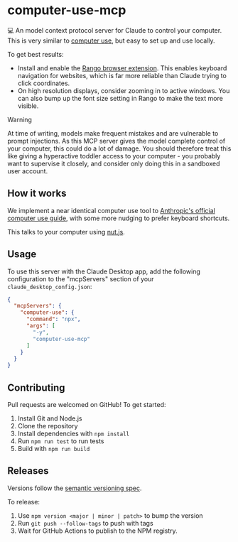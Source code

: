 # computer-use-mcp

💻 An model context protocol server for Claude to control your computer. This is very similar to [computer use](https://docs.anthropic.com/en/docs/build-with-claude/computer-use), but easy to set up and use locally.

<!-- TODO: demo video -->

To get best results:
- Install and enable the [Rango browser extension](https://chromewebstore.google.com/detail/rango/lnemjdnjjofijemhdogofbpcedhgcpmb). This enables keyboard navigation for websites, which is far more reliable than Claude trying to click coordinates.
- On high resolution displays, consider zooming in to active windows. You can also bump up the font size setting in Rango to make the text more visible.

> [!WARNING]
> At time of writing, models make frequent mistakes and are vulnerable to prompt injections. As this MCP server gives the model complete control of your computer, this could do a lot of damage. You should therefore treat this like giving a hyperactive toddler access to your computer - you probably want to supervise it closely, and consider only doing this in a sandboxed user account.

## How it works

We implement a near identical computer use tool to [Anthropic's official computer use guide](https://docs.anthropic.com/en/docs/build-with-claude/computer-use), with some more nudging to prefer keyboard shortcuts.

This talks to your computer using [nut.js](https://github.com/nut-tree/nut.js).

## Usage

To use this server with the Claude Desktop app, add the following configuration to the "mcpServers" section of your `claude_desktop_config.json`:

```json
{
  "mcpServers": {
    "computer-use": {
      "command": "npx",
      "args": [
        "-y",
        "computer-use-mcp"
      ]
    }
  }
}
```

## Contributing

Pull requests are welcomed on GitHub! To get started:

1. Install Git and Node.js
2. Clone the repository
3. Install dependencies with `npm install`
4. Run `npm run test` to run tests
5. Build with `npm run build`

## Releases

Versions follow the [semantic versioning spec](https://semver.org/).

To release:

1. Use `npm version <major | minor | patch>` to bump the version
2. Run `git push --follow-tags` to push with tags
3. Wait for GitHub Actions to publish to the NPM registry.
